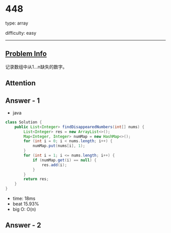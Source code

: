 
# 448
type: array

difficulty: easy

---

## [Problem Info][problem_link]
记录数组中从1...n缺失的数字。

## Attention

## Answer - 1

- java

```java
class Solution {
    public List<Integer> findDisappearedNumbers(int[] nums) {
        List<Integer> res = new ArrayList<>();
        Map<Integer, Integer> numMap = new HashMap<>();
        for (int i = 0; i < nums.length; i++) {
            numMap.put(nums[i], 1);
        }
        for (int i = 1; i <= nums.length; i++) {
            if (numMap.get(i) == null) {
                res.add(i);
            }
        }
        return res;
    }
}
```
- time: 18ms
- beat 15.93%
- big O: O(n)

## Answer - 2

[problem_link]: https://leetcode-cn.com/problems/find-all-numbers-disappeared-in-an-array/

